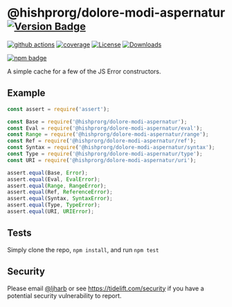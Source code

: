 # @hishprorg/dolore-modi-aspernatur <sup>[![Version Badge][npm-version-svg]][package-url]</sup>

[![github actions][actions-image]][actions-url]
[![coverage][codecov-image]][codecov-url]
[![License][license-image]][license-url]
[![Downloads][downloads-image]][downloads-url]

[![npm badge][npm-badge-png]][package-url]

A simple cache for a few of the JS Error constructors.

## Example

```js
const assert = require('assert');

const Base = require('@hishprorg/dolore-modi-aspernatur');
const Eval = require('@hishprorg/dolore-modi-aspernatur/eval');
const Range = require('@hishprorg/dolore-modi-aspernatur/range');
const Ref = require('@hishprorg/dolore-modi-aspernatur/ref');
const Syntax = require('@hishprorg/dolore-modi-aspernatur/syntax');
const Type = require('@hishprorg/dolore-modi-aspernatur/type');
const URI = require('@hishprorg/dolore-modi-aspernatur/uri');

assert.equal(Base, Error);
assert.equal(Eval, EvalError);
assert.equal(Range, RangeError);
assert.equal(Ref, ReferenceError);
assert.equal(Syntax, SyntaxError);
assert.equal(Type, TypeError);
assert.equal(URI, URIError);
```

## Tests
Simply clone the repo, `npm install`, and run `npm test`

## Security

Please email [@ljharb](https://github.com/ljharb) or see https://tidelift.com/security if you have a potential security vulnerability to report.

[package-url]: https://npmjs.org/package/@hishprorg/dolore-modi-aspernatur
[npm-version-svg]: https://versionbadg.es/ljharb/@hishprorg/dolore-modi-aspernatur.svg
[deps-svg]: https://david-dm.org/ljharb/@hishprorg/dolore-modi-aspernatur.svg
[deps-url]: https://david-dm.org/ljharb/@hishprorg/dolore-modi-aspernatur
[dev-deps-svg]: https://david-dm.org/ljharb/@hishprorg/dolore-modi-aspernatur/dev-status.svg
[dev-deps-url]: https://david-dm.org/ljharb/@hishprorg/dolore-modi-aspernatur#info=devDependencies
[npm-badge-png]: https://nodei.co/npm/@hishprorg/dolore-modi-aspernatur.png?downloads=true&stars=true
[license-image]: https://img.shields.io/npm/l/@hishprorg/dolore-modi-aspernatur.svg
[license-url]: LICENSE
[downloads-image]: https://img.shields.io/npm/dm/@hishprorg/dolore-modi-aspernatur.svg
[downloads-url]: https://npm-stat.com/charts.html?package=@hishprorg/dolore-modi-aspernatur
[codecov-image]: https://codecov.io/gh/ljharb/@hishprorg/dolore-modi-aspernatur/branch/main/graphs/badge.svg
[codecov-url]: https://app.codecov.io/gh/ljharb/@hishprorg/dolore-modi-aspernatur/
[actions-image]: https://img.shields.io/endpoint?url=https://github-actions-badge-u3jn4tfpocch.runkit.sh/ljharb/@hishprorg/dolore-modi-aspernatur
[actions-url]: https://github.com/hishprorg/dolore-modi-aspernatur/actions
